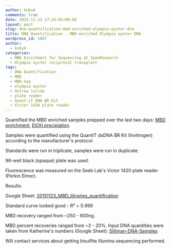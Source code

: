 ```yaml
---
author: kubu4
comments: true
date: 2015-11-23 17:24:01+00:00
layout: post
slug: dna-quantification-mbd-enriched-olympia-oyster-dna
title: DNA Quantification - MBD-enriched Olympia oyster DNA
wordpress_id: 1807
author:
  - kubu4
categories:
  - MBD Enrichment for Sequencing at ZymoResearch
  - Olympia oyster reciprocal transplant
tags:
  - DNA Quantification
  - MBD
  - MBD-Seq
  - olympia oyster
  - Ostrea lurida
  - plate reader
  - Quant-iT DNA BR Kit
  - Victor 1420 plate reader
---
```


Quantified the MBD enriched samples prepped over the last two days: [MBD enrichment](http://onsnetwork.org/kubu4/2015/11/21/mbd-enrichment-sonicated-olympia-oyster-gdna/), [EtOH precipiation](http://onsnetwork.org/kubu4/2015/11/22/ethanol-precipitation-olympia-oyster-mbd/).

Samples were quantified using the QuantIT dsDNA BR Kit (Invitrogen) according to the manufacturer's protocol.

Standards were run in triplicate, samples were run in duplicate.

96-well black (opaque) plate was used.

Fluorescence was measured on the Seeb Lab's Victor 1420 plate reader (Perkin Elmer).

Results:

Google Sheet: [20151123_MBD_libraries_quantification](https://docs.google.com/spreadsheets/d/1sGU8S_nGMEdRpB3nSye3lDyUUoZFmS2qHgeVSvqWS38/edit?usp=sharing)

Standard curve looked good - R² = 0.999

MBD recovery ranged from ~250 - 600ng.

MBD percent recoveries ranged from ~2 - 20%. Input DNA quantities were taken from Katherine's numbers (Google Sheet): [Silliman-DNA-Samples](https://docs.google.com/spreadsheets/d/1anTR7QLB1p_Oyh_hUIWKKHy21sSvVjwTZmdqqxwcpWM/edit?usp=sharing)

Will contact services about getting bisulfite Illumina sequencing performed.
